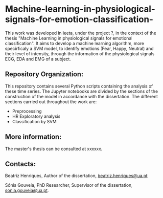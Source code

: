 # Machine-learning-in-physiological-signals-for-emotion-classification-

This work was developed in ieeta, under the project ?, in the context of the thesis "Machine Learning in physiological signals for emotional classification". It aims to develop a machine learning algorithm, more specirficaly a SVM model, to identify emotions (Fear, Happy, Neutral) and their level of intensity, through the information of the physiological signals ECG, EDA and EMG of a subject.

## **Repository Organization:**
This repository contains several Python scripts containing the analysis of these time series. The Jupyter notebooks are divided by the sections of the construction of the model in accordance with the dissertation. The different sections carried out throughout the work are:
- Preprocessing
- HR Exploratory analysis
- Classification by SVM

## **More information:**
The master's thesis can be consulted at xxxxxx.

## **Contacts:**
Beatriz Henriques, Author of the dissertation, beatriz.henriques@ua.pt

Sónia Gouveia, PhD Researcher, Supervisor of the dissertation, sonia.gouveia@ua.pt.

